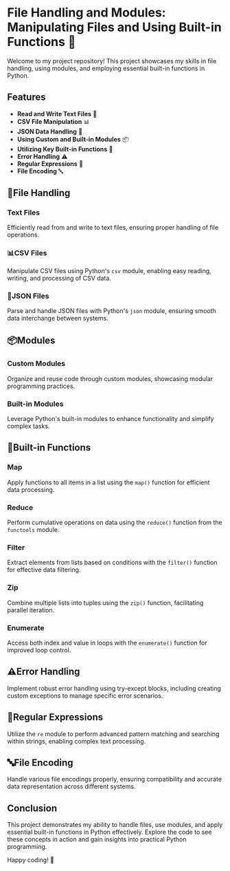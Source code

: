 # File Handling and Modules: Manipulating Files and Using Built-in Functions 📁

Welcome to my project repository! This project showcases my skills in file handling, using modules, and employing essential built-in functions in Python.

## Features

- **Read and Write Text Files** 📄
- **CSV File Manipulation** 📊
- **JSON Data Handling** 📂
- **Using Custom and Built-in Modules** 📦
- **Utilizing Key Built-in Functions** 🔧
- **Error Handling** ⚠️
- **Regular Expressions** 🔎
- **File Encoding** 🔤

## 📄File Handling

### Text Files

Efficiently read from and write to text files, ensuring proper handling of file operations.

### 📊CSV Files

Manipulate CSV files using Python's `csv` module, enabling easy reading, writing, and processing of CSV data.

### 📂JSON Files

Parse and handle JSON files with Python's `json` module, ensuring smooth data interchange between systems.

## 📦Modules

### Custom Modules

Organize and reuse code through custom modules, showcasing modular programming practices.

### Built-in Modules

Leverage Python's built-in modules to enhance functionality and simplify complex tasks.

## 🔧Built-in Functions

### Map

Apply functions to all items in a list using the `map()` function for efficient data processing.

### Reduce

Perform cumulative operations on data using the `reduce()` function from the `functools` module.

### Filter

Extract elements from lists based on conditions with the `filter()` function for effective data filtering.

### Zip

Combine multiple lists into tuples using the `zip()` function, facilitating parallel iteration.

### Enumerate

Access both index and value in loops with the `enumerate()` function for improved loop control.

## ⚠️Error Handling

Implement robust error handling using try-except blocks, including creating custom exceptions to manage specific error scenarios.

## 🔎Regular Expressions

Utilize the `re` module to perform advanced pattern matching and searching within strings, enabling complex text processing.

## 🔤File Encoding

Handle various file encodings properly, ensuring compatibility and accurate data representation across different systems.

## Conclusion

This project demonstrates my ability to handle files, use modules, and apply essential built-in functions in Python effectively. Explore the code to see these concepts in action and gain insights into practical Python programming.

Happy coding! 🚀
